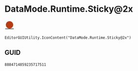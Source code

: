 # DataMode.Runtime.Sticky@2x
![](/img/DataMode.Runtime.Sticky@2x.png)

``` CSharp
EditorGUIUtility.IconContent("DataMode.Runtime.Sticky@2x")
```
## GUID
```
8884714859235717511
```
